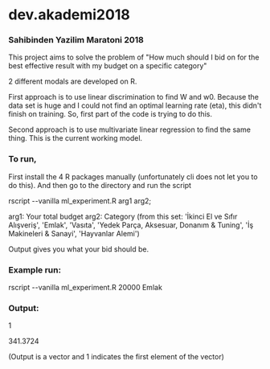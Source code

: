 # dev.akademi2018
### Sahibinden Yazilim Maratoni 2018

This project aims to solve the problem of "How much should I bid on for the best effective result with my budget on a specific category"

2 different modals are developed on R.

First approach is to use linear discrimination to find W and w0. Because the data set is huge and I could not find an optimal learning rate (eta), this didn't finish on training.
So, first part of the code is trying to do this. 

Second approach is to use multivariate linear regression to find the same thing. This is the current working model.

### To run, 
First install the 4 R packages manually (unfortunately cli does not let you to do this).
And then go to the directory and run the script

rscript --vanilla ml_experiment.R arg1 arg2;

arg1: Your total budget
arg2: Category (from this set: 'İkinci El ve Sıfır Alışveriş', 'Emlak', 'Vasıta', 'Yedek Parça, Aksesuar, Donanım & Tuning', 'İş Makineleri & Sanayi', 'Hayvanlar Alemi')

Output gives you what your bid should be.

### Example run:

rscript --vanilla ml_experiment.R 20000 Emlak

### Output:

1

341.3724

(Output is a vector and 1 indicates the first element of the vector)

